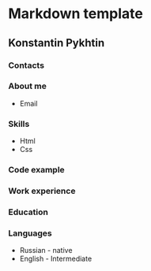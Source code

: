# Markdown template

## Konstantin Pykhtin

### Contacts

### About me
* Email

### Skills
* Html
* Css
### Code example

### Work experience

### Education

### Languages
 * Russian - native
 * English - Intermediate

